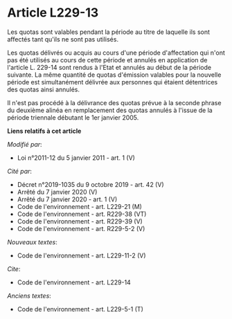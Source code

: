 # Article L229-13

Les quotas sont valables pendant la période au titre de laquelle ils sont affectés tant qu'ils ne sont pas utilisés. 

Les quotas délivrés ou acquis au cours d'une période d'affectation qui n'ont pas été utilisés au cours de cette période et
annulés en application de l'article L. 229-14 sont rendus à l'Etat et annulés au début de la période suivante. La même
quantité de quotas d'émission valables pour la nouvelle période est simultanément délivrée aux personnes qui étaient
détentrices des quotas ainsi annulés. 

Il n'est pas procédé à la délivrance des quotas prévue à la seconde phrase du deuxième alinéa en remplacement des quotas
annulés à l'issue de la période triennale débutant le 1er janvier 2005.

**Liens relatifs à cet article**

_Modifié par_:

  - Loi n°2011-12 du 5 janvier 2011 - art. 1 (V)

_Cité par_:

  - Décret n°2019-1035 du 9 octobre 2019 - art. 42 (V)
  - Arrêté du 7 janvier 2020 (V)
  - Arrêté du 7 janvier 2020 - art. 1 (V)
  - Code de l'environnement - art. L229-21 (M)
  - Code de l'environnement - art. R229-38 (VT)
  - Code de l'environnement - art. R229-39 (V)
  - Code de l'environnement - art. R229-5-2 (V)

_Nouveaux textes_:

  - Code de l'environnement - art. L229-11-2 (V)

_Cite_:

  - Code de l'environnement - art. L229-14

_Anciens textes_:

  - Code de l'environnement - art. L229-5-1 (T)
